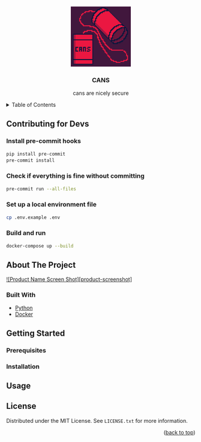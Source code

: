<div id="top"></div>

<!-- PROJECT LOGO -->
<br />
<div align="center">
  <a href="https://github.com/GabrielWechta/cans">
    <img src="resources/logo.png" alt="Logo" width="160" height="160">
  </a>

<h3 align="center">CANS</h3>

  <p align="center">
    cans are nicely secure
    <br />
</div>

<!-- TABLE OF CONTENTS -->
<details>
  <summary>Table of Contents</summary>
  <ol>
    <li>
      <a href="#about-the-project">About The Project</a>
      <ul>
        <li><a href="#built-with">Built With</a></li>
      </ul>
    </li>
    <li>
      <a href="#getting-started">Getting Started</a>
      <ul>
        <li><a href="#prerequisites">Prerequisites</a></li>
        <li><a href="#installation">Installation</a></li>
      </ul>
    </li>
    <li><a href="#usage">Usage</a></li>
    <li><a href="#contributing">Contributing</a></li>
    <li><a href="#license">License</a></li>
    <li><a href="#contact">Contact</a></li>
    <li><a href="#acknowledgments">Acknowledgments</a></li>
  </ol>
</details>

## Contributing for Devs

### Install pre-commit hooks

```bash
pip install pre-commit
pre-commit install
```

### Check if everything is fine without committing

```bash
pre-commit run --all-files
```

### Set up a local environment file

```bash
cp .env.example .env
```

### Build and run

```bash
docker-compose up --build
```

<!-- ABOUT THE PROJECT -->

## About The Project

[![Product Name Screen Shot][product-screenshot]](https://example.com)

### Built With

- [Python](https://python.org)
- [Docker](https://docker.com)

## Getting Started

### Prerequisites

### Installation

## Usage

## License

Distributed under the MIT License. See `LICENSE.txt` for more information.

<p align="right">(<a href="#top">back to top</a>)</p>
